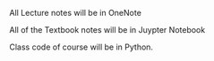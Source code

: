 All Lecture notes will be in OneNote

All of the Textbook notes will be in Juypter Notebook

Class code of course will be in Python.
